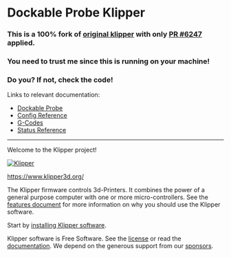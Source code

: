 # Dockable Probe Klipper #

### This is a 100% fork of [original klipper](https://github.com/Klipper3d/klipper) with only [PR #6247](https://github.com/Klipper3d/klipper/pull/6247) applied. ###

### You need to trust me since this is running on your machine! ###

### Do you? If not, check the code! ###

Links to relevant documentation:
* [Dockable Probe](docs/Dockable_Probe.md)
* [Config Reference](docs/Config_Reference.md#dockable_probe)
* [G-Codes](docs/G-Codes.md#dockable_probe)
* [Status Reference](docs/Status_Reference.md#dockable_probe)

---

Welcome to the Klipper project!

[![Klipper](docs/img/klipper-logo-small.png)](https://www.klipper3d.org/)

https://www.klipper3d.org/

The Klipper firmware controls 3d-Printers. It combines the power of a
general purpose computer with one or more micro-controllers. See the
[features document](https://www.klipper3d.org/Features.html) for more
information on why you should use the Klipper software.

Start by [installing Klipper software](https://www.klipper3d.org/Installation.html).

Klipper software is Free Software. See the [license](COPYING) or read
the [documentation](https://www.klipper3d.org/Overview.html). We
depend on the generous support from our
[sponsors](https://www.klipper3d.org/Sponsors.html).
